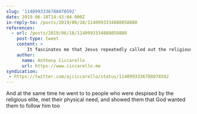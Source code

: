 ```yaml
---
slug: '1140993336788078592'
date: 2019-06-18T14:43:04.000Z
in-reply-to: /posts/2019/06/18/1140993334888058880
references:
  - url: /posts/2019/06/18/1140993334888058880
    post-type: tweet
    content: >
        It fascinates me that Jesus repeatedly called out the religious elite of the day for adding religious requirements that only made it harder to follow God. How much do we do that today? 
    author:
      name: Anthony Ciccarello
      url: https://www.ciccarello.me
syndication:
 - https://twitter.com/ajciccarello/status/1140993336788078592
---
```


And at the same time he went to to people who were despised by the religious elite, met their physical need, and showed them that God wanted them to follow him too
